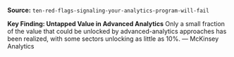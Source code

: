 **Source:** `ten-red-flags-signaling-your-analytics-program-will-fail`

**Key Finding: Untapped Value in Advanced Analytics**
Only a small fraction of the value that could be unlocked by advanced-analytics approaches has been realized, with some sectors unlocking as little as 10%. — McKinsey Analytics
